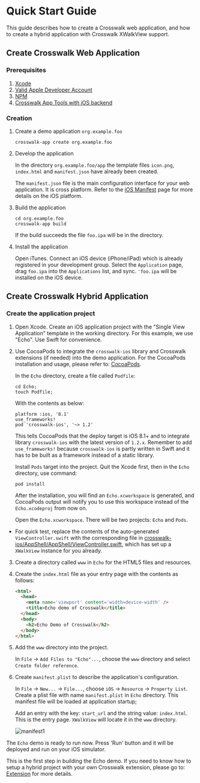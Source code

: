 # Quick Start Guide

This guide describes how to create a Crosswalk web application, and how to create a hybrid application with Crosswalk XWalkView support.

## Create Crosswalk Web Application

### Prerequisites

1. [Xcode](https://developer.apple.com/xcode/)
2. [Valid Apple Developer Account](https://developer.apple.com/programs/)
3. [NPM](https://www.npmjs.com/)
4. [Crosswalk App Tools with iOS backend](https://github.com/crosswalk-project/crosswalk-app-tools-ios)

### Creation

1. Create a demo application `org.example.foo`

   ```
   crosswalk-app create org.example.foo
   ```

2. Develop the application

   In the directory `org.example.foo/app` the template files `icon.png`, `index.html` and `manifest.json` have already been created.

   The `manifest.json` file is the main configuration interface for your web application. It is cross platform. Refer to the [iOS Manifest](manifest.html) page for more details on the iOS platform.

3. Build the application

   ```
   cd org.example.foo
   crosswalk-app build
   ```

   If the build succeeds the file `foo.ipa` will be in the directory.

4. Install the application

   Open iTunes. Connect an iOS device (iPhone/iPad) which is already registered in your development group. Select the `Application` page, drag `foo.ipa` into the `Applications` list, and sync. `'foo.ipa` will be installed on the iOS device.

## Create Crosswalk Hybrid Application

### Create the application project

1. Open Xcode. Create an iOS application project with the "Single View Application" template in the working directory.  For this example, we use "Echo".  Use Swift for convenience.

2. Use CocoaPods to integrate the `crosswalk-ios` library and Crosswalk extensions (if needed) into the demo application. For the CocoaPods installation and usage, please refer to: [CocoaPods](https://cocoapods.org/).

    In the `Echo` directory, create a file called `Podfile`:

    ```
    cd Echo;
    touch Podfile;
    ```

    With the contents as below:

    ```
    platform :ios, '8.1'
    use_frameworks!
    pod 'crosswalk-ios', '~> 1.2'
    ```

    This tells CocoaPods that the deploy target is iOS 8.1+ and to integrate library `crosswalk-ios` with the latest version of `1.2.x`. Remember to add `use_frameworks!` because `crosswalk-ios` is partly written in Swift and it has to be built as a framework instead of a static library.

    Install `Pods` target into the project. Quit the Xcode first, then in the `Echo` directory, use command:

    ```
    pod install
    ```

    After the installation, you will find an `Echo.xcworkspace` is generated, and CocoaPods output will notify you to use this workspace instead of the `Echo.xcodeproj` from now on.

   Open the `Echo.xcworkspace`. There will be two projects: `Echo` and `Pods`.

  * For quick test, replace the contents of the auto-generated `ViewController.swift` with the corresponding file in [crosswalk-ios/AppShell/AppShell/ViewController.swift](https://github.com/crosswalk-project/crosswalk-ios/blob/master/AppShell/AppShell/ViewController.swift), which has set up a `XWalkView` instance for you already.

3. Create a directory called `www` in `Echo` for the HTML5 files and resources.

4. Create the `index.html` file as your entry page with the contents as follows:

    ```html
    <html>
      <head>
        <meta name='viewport' content='width=device-width' />
        <title>Echo demo of Crosswalk</title>
      </head>
      <body>
        <h2>Echo Demo of Crosswalk</h2>
      </body>
    </html>
    ```

5.  Add the `www` directory into the project.

    In `File` -> `Add Files to "Echo"...`, choose the `www` directory and select `Create folder reference`.

6. Create `manifest.plist` to describe the application's configuration.

    In `File` -> `New...` -> `File...`, choose `iOS` -> `Resource` -> `Property List`.  Create a plist file with name `manifest.plist` in `Echo` directory. This manifest file will be loaded at application startup;

    Add an entry with the key: `start_url` and the string value: `index.html`.  This is the entry page. `XWalkView` will locate it in the `www` directory.

      ![manifest1](https://cloud.githubusercontent.com/assets/700736/7226211/36a710c0-e779-11e4-9852-000d3bab8f57.png)

The `Echo` demo is ready to run now. Press 'Run' button and it will be deployed and run on your iOS simulator.

This is the first step in building the Echo demo. If you need to know how to setup a hybrid project with your own Crosswalk extension, please go to: [Extension](extensions.html) for more details.
